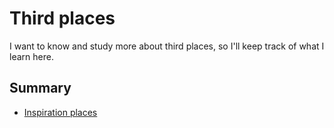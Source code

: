 # Third places

I want to know and study more about third places, so I'll keep track of what I learn here. 

## Summary

- [Inspiration places](third_places/places.md)

